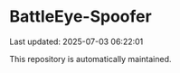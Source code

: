 # BattleEye-Spoofer

Last updated: 2025-07-03 06:22:01

This repository is automatically maintained.

